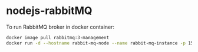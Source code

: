 # nodejs-rabbitMQ

To run RabbitMQ broker in docker container:
```bash
docker image pull rabbitmq:3-management
docker run -d --hostname rabbit-mq-node --name rabbit-mq-instance -p 15672:15672 -p 5672:5672 rabbitmq:3-management
```